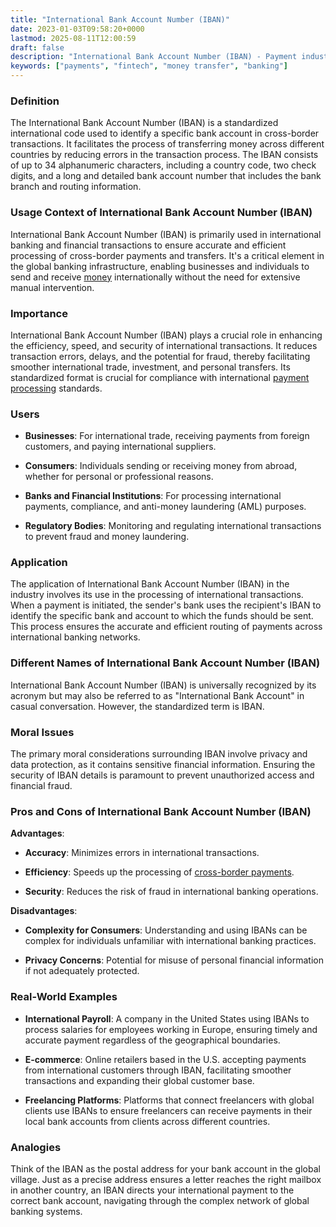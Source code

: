 ```yaml
---
title: "International Bank Account Number (IBAN)"
date: 2023-01-03T09:58:20+0000
lastmod: 2025-08-11T12:00:59
draft: false
description: "International Bank Account Number (IBAN) - Payment industry knowledge and insights"
keywords: ["payments", "fintech", "money transfer", "banking"]
---
```


### Definition

The International Bank Account Number (IBAN) is a standardized international code used to identify a specific bank account in cross-border transactions. It facilitates the process of transferring money across different countries by reducing errors in the transaction process. The IBAN consists of up to 34 alphanumeric characters, including a country code, two check digits, and a long and detailed bank account number that includes the bank branch and routing information.

### Usage Context of International Bank Account Number (IBAN)

International Bank Account Number (IBAN) is primarily used in international banking and financial transactions to ensure accurate and efficient processing of cross-border payments and transfers. It's a critical element in the global banking infrastructure, enabling businesses and individuals to send and receive [money](https://faisalkhanllc.xyz/resources/payments-wiki/m/money/) internationally without the need for extensive manual intervention.

### Importance

International Bank Account Number (IBAN) plays a crucial role in enhancing the efficiency, speed, and security of international transactions. It reduces transaction errors, delays, and the potential for fraud, thereby facilitating smoother international trade, investment, and personal transfers. Its standardized format is crucial for compliance with international [payment processing](https://faisalkhanllc.xyz/resources/payments-wiki/p/payment-processor/) standards.

### Users

- **Businesses**: For international trade, receiving payments from foreign customers, and paying international suppliers.

- **Consumers**: Individuals sending or receiving money from abroad, whether for personal or professional reasons.

- **Banks and Financial Institutions**: For processing international payments, compliance, and anti-money laundering (AML) purposes.

- **Regulatory Bodies**: Monitoring and regulating international transactions to prevent fraud and money laundering.

### Application

The application of International Bank Account Number (IBAN) in the industry involves its use in the processing of international transactions. When a payment is initiated, the sender's bank uses the recipient's IBAN to identify the specific bank and account to which the funds should be sent. This process ensures the accurate and efficient routing of payments across international banking networks.

### Different Names of International Bank Account Number (IBAN)

International Bank Account Number (IBAN) is universally recognized by its acronym but may also be referred to as "International Bank Account" in casual conversation. However, the standardized term is IBAN.

### Moral Issues

The primary moral considerations surrounding IBAN involve privacy and data protection, as it contains sensitive financial information. Ensuring the security of IBAN details is paramount to prevent unauthorized access and financial fraud.

### Pros and Cons of International Bank Account Number (IBAN)

**Advantages**:

- **Accuracy**: Minimizes errors in international transactions.

- **Efficiency**: Speeds up the processing of [cross-border payments](https://faisalkhanllc.xyz/resources/payments-wiki/c/cross-border-payments-2/).

- **Security**: Reduces the risk of fraud in international banking operations.

**Disadvantages**:

- **Complexity for Consumers**: Understanding and using IBANs can be complex for individuals unfamiliar with international banking practices.

- **Privacy Concerns**: Potential for misuse of personal financial information if not adequately protected.

### Real-World Examples

- **International Payroll**: A company in the United States using IBANs to process salaries for employees working in Europe, ensuring timely and accurate payment regardless of the geographical boundaries.

- **E-commerce**: Online retailers based in the U.S. accepting payments from international customers through IBAN, facilitating smoother transactions and expanding their global customer base.

- **Freelancing Platforms**: Platforms that connect freelancers with global clients use IBANs to ensure freelancers can receive payments in their local bank accounts from clients across different countries.

### Analogies

Think of the IBAN as the postal address for your bank account in the global village. Just as a precise address ensures a letter reaches the right mailbox in another country, an IBAN directs your international payment to the correct bank account, navigating through the complex network of global banking systems.